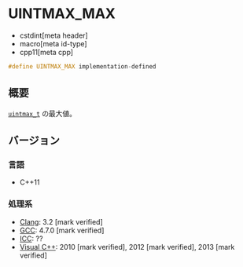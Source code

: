 # UINTMAX_MAX
* cstdint[meta header]
* macro[meta id-type]
* cpp11[meta cpp]

```cpp
#define UINTMAX_MAX implementation-defined
```

## 概要
[`uintmax_t`](uintmax_t.md) の最大値。

## バージョン
### 言語
- C++11

### 処理系
- [Clang](/implementation.md#clang): 3.2 [mark verified]
- [GCC](/implementation.md#gcc): 4.7.0 [mark verified]
- [ICC](/implementation.md#icc): ??
- [Visual C++](/implementation.md#visual_cpp): 2010 [mark verified], 2012 [mark verified], 2013 [mark verified]
